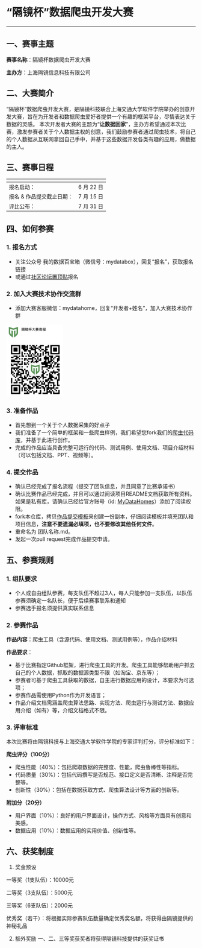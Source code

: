 # “隔镜杯”数据爬虫开发大赛
---
## 一、赛事主题

**赛事名称**：隔镜杯数据爬虫开发大赛

**主办方**：上海隔镜信息科技有限公司

## 二、大赛简介
“隔镜杯”数据爬虫开发大赛，是隔镜科技联合上海交通大学软件学院举办的创意开发大赛，旨在为开发者和数据爬虫爱好者提供一个有趣的框架平台，尽情表达关于数据的灵感。
本次开发者大赛的主题为“**让数据回家**”，主办方希望通过本次比赛，激发参赛者关于个人数据主权的创意，我们鼓励参赛者通过爬虫技术，将自己的个人数据从互联网拿回自己手中，并基于这些数据开发各类有趣的应用，做数据的主人。

## 三、赛事日程


| <!-- -->   | <!-- -->    |
|  ----  | ----  |
| 报名启动：  | 6 月 22 日 |
| 报名 & 作品提交截止日期：  | 7 月 15 日 |
| 评比公布：  | 7 月 31 日 |


## 四、如何参赛

### 1. 报名方式
  - 关注公众号 我的数据百宝箱（微信号：mydatabox），回复“报名”，获取报名链接
  - 或通过[社区论坛置顶贴](https://mydata.homes)报名

### 2. 加入大赛技术协作交流群
  - 添加大赛客服微信：mydatahome，回复“开发者+姓名”，加入大赛技术协作群

  <img src="./resources/wechat_qr.png" width="30%" >

### 3. 准备作品

* 首先想到一个关于个人数据采集的好点子
* 我们准备了一个简单的框架和一些爬虫样例，我们希望您fork我们的[爬虫代码库](https://github.com/MyDataHomes/Spider)，并基于此进行创作。
* 完成的作品应当具备完整可运行的代码、测试用例、使用文档、项目介绍材料（可以包括文档、PPT、视频等）。

### 4. 提交作品

* 确认已经完成了报名流程（提交了团队信息，并且同意了比赛承诺书）
* 确认比赛作品已经完成，并且可以通过阅读项目README文档获取所有资料。如果是私有库，请确认已经给官方账号（id: [MyDataHomes](https://github.com/MyDataHomes)）添加了阅读权限。
* fork本仓库，拷贝[作品提交模板](./submissions/submission-template.md)来创建一份副本，仔细阅读模板并填充团队和项目信息，**注意不要遗漏必填项，也不要修改其他任何文件**。
* 重命名为 团队名称.md。
* 发起一次pull request完成作品提交申请。

## 五、参赛规则
### 1. 组队要求
*   个人或自由组队参赛，每支队伍不超过3人，每人只能参加一支队伍，以队伍参赛须确定一名队长，便于后续赛事联系和通知
*   参赛选手报名须提供真实联系信息

### 2. 参赛作品
**作品内容**：爬虫工具（含源代码、使用文档、测试用例等），作品介绍材料

**作品要求**：
* 基于比赛指定Github框架，进行爬虫工具的开发。爬虫工具能够帮助用户抓去自己的个人数据，抓取的数据源类型不限（如淘宝、京东等）；
* 参赛者可基于爬虫工具获取的数据，自主进行数据应用的设计，本要求为可选项；
* 参赛作品需使用Python作为开发语言；
* 作品介绍文档需涵盖爬虫算法思路、实现方法、爬虫运行与测试方法、数据应用介绍（如有）等，介绍文档格式不限。

### 3. 评审标准
本次比赛将由隔镜科技与上海交通大学软件学院的专家评判打分，评分标准如下：

**爬虫评分（100分）**
  - 爬虫性能（40%）：包括爬取数据的完整度、性能，爬虫鲁棒性等指标。
  - 代码质量（30%）：包括代码撰写是否规范、接口定义是否清晰、注释是否完整等。
  - 创新性（30%）：包括在数据获取方式、爬虫算法设计等方面的创新等。

**附加分（20分）**
  - 用户界面（10%）：良好的用户界面设计，操作方式、风格等方面具有创意和美感。
  - 数据应用（10%）：数据应用的实用价值、创新性等。

## 六、获奖制度

1. 奖金预设

一等奖（1支队伍）：10000元

二等奖（3支队伍）：5000元

三等奖（6支队伍）：2000元

优秀奖（若干）：将根据实际参赛队伍数量确定优秀奖名额，将获得由隔镜提供的神秘礼品

2. 额外奖励
一、二、三等奖获奖者将获得隔镜科技提供的获奖证书
